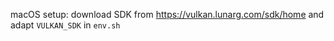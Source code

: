 macOS setup: download SDK from https://vulkan.lunarg.com/sdk/home and adapt `VULKAN_SDK` in `env.sh`

